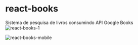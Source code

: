 # react-books
Sistema de pesquisa de livros consumindo API Google Books
![react-books-1](https://user-images.githubusercontent.com/40327303/119076499-0d70e680-b9c9-11eb-98b4-63d19000d7a9.PNG)

![react-books-mobile](https://user-images.githubusercontent.com/40327303/119077530-cbe13b00-b9ca-11eb-9c61-8cd725a1a64e.png)
